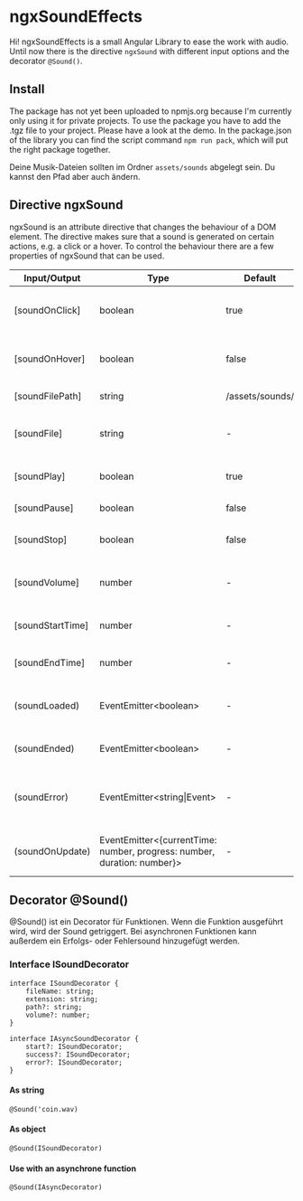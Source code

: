# ngxSoundEffects

Hi! ngxSoundEffects is a small Angular Library to ease the work with audio. Until now there is the directive `ngxSound` with different input options and the decorator `@Sound()`.

## Install
The package has not yet been uploaded to npmjs.org because I'm currently only using it for private projects. To use the package you have to add the .tgz file to your project. Please have a look at the demo. 
In the package.json of the library you can find the script command `npm run pack`, which will put the right package together.

Deine Musik-Dateien sollten im Ordner `assets/sounds` abgelegt sein. Du kannst den Pfad aber auch ändern.

## Directive ngxSound

ngxSound is an attribute directive that changes the behaviour of a DOM element. The directive makes sure that a sound is generated on certain actions, e.g. a click or a hover. To control the behaviour there are a few properties of ngxSound that can be used.

|Input/Output|Type|Default|Explanation|
|--|--|--|--|
| [soundOnClick] | boolean |true | If set it produces a sound on a click event
| [soundOnHover] | boolean |false| If set it produces a sound on a hover event
| [soundFilePath] | string |/assets/sounds/| Path to your sound files
| [soundFile] | string |-| Name of the sound (with extension)
| [soundPlay] | boolean |true| Start playing the sound
| [soundPause] | boolean | false | Pauses the sound
| [soundStop] | boolean | false | Pauses and resets the sound
| [soundVolume] | number | - | Controls the volume of the sound
| [soundStartTime] | number | - | Sets the start time of the sound
| [soundEndTime] | number | - | Sets the end time of the sound
| (soundLoaded) | EventEmitter\<boolean\>|-|Triggers an event the sound file is loaded
| (soundEnded) | EventEmitter\<boolean\>|-|Triggers an event the sound ends
| (soundError) | EventEmitter\<string\|Event\>|-|Triggers an event if the sound file produces an error
| (soundOnUpdate) | EventEmitter\<{currentTime: number, progress: number, duration: number}\>|-|Triggers an event when the sound updates

## Decorator @Sound()

@Sound() ist ein Decorator für Funktionen. Wenn die Funktion ausgeführt wird, wird der Sound getriggert. Bei asynchronen Funktionen kann außerdem ein Erfolgs- oder Fehlersound hinzugefügt werden.

### Interface ISoundDecorator
	interface ISoundDecorator {
		fileName: string;
		extension: string;
		path?: string;
		volume?: number;
	}

	interface IAsyncSoundDecorator {
		start?: ISoundDecorator;
		success?: ISoundDecorator;
		error?: ISoundDecorator;
	}

#### As string

	@Sound('coin.wav)

#### As object

	@Sound(ISoundDecorator)

#### Use with an asynchrone function
	@Sound(IAsyncDecorator)
